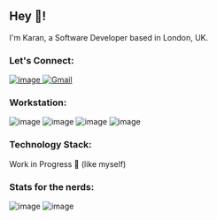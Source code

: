 ## Hey 👋!

I'm Karan, a Software Developer based in London, UK.

### Let's Connect: 
<a href="www.linkedin.com/in/karan-sivalingam/">![image](https://img.shields.io/badge/LinkedIn-0077B5?style=for-the-badge&logo=linkedin&logoColor=white)
![Gmail](https://img.shields.io/badge/Gmail-D14836?style=for-the-badge&logo=gmail&logoColor=white)</a>


### Workstation: 
![image](https://img.shields.io/badge/mac%20os-000000?style=for-the-badge&logo=apple&logoColor=white)
![image](https://img.shields.io/badge/Visual_Studio_Code-0078D4?style=for-the-badge&logo=visual%20studio%20code&logoColor=white)
![image](https://img.shields.io/badge/Google_chrome-4285F4?style=for-the-badge&logo=Google-chrome&logoColor=white)
![image](https://img.shields.io/badge/Safari-FF1B2D?style=for-the-badge&logo=Safari&logoColor=white)


### Technology Stack: 
Work in Progress 🙏 (like myself) 


### Stats for the nerds:
![image](https://github-readme-stats.vercel.app/api?username=iKarans)
![image](https://github-readme-stats.vercel.app/api/top-langs/?username=iKarans)
